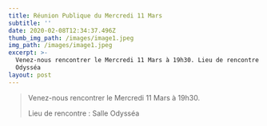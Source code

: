 ```yaml
---
title: Réunion Publique du Mercredi 11 Mars
subtitle: ''
date: 2020-02-08T12:34:37.496Z
thumb_img_path: /images/image1.jpeg
img_path: /images/image1.jpeg
excerpt: >-
  Venez-nous rencontrer le Mercredi 11 Mars à 19h30. Lieu de rencontre : Salle
  Odysséa
layout: post
---
```

> Venez-nous rencontrer le Mercredi 11 Mars à 19h30. 
>
> Lieu de rencontre : Salle Odysséa
